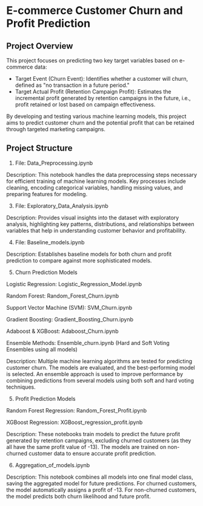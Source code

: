 # E-commerce Customer Churn and Profit Prediction
## Project Overview

This project focuses on predicting two key target variables based on e-commerce data:
* Target Event (Churn Event): Identifies whether a customer will churn, defined as "no transaction in a future period."
* Target Actual Profit (Retention Campaign Profit): Estimates the incremental profit generated by retention campaigns in the future, i.e., profit retained or lost based on campaign effectiveness.
  
By developing and testing various machine learning models, this project aims to predict customer churn and the potential profit that can be retained through targeted marketing campaigns.

## Project Structure

1. File: Data_Preprocessing.ipynb
   
Description: This notebook handles the data preprocessing steps necessary for efficient training of machine learning models. Key processes include cleaning, encoding categorical variables, handling missing values, and preparing features for modeling.

3. File: Exploratory_Data_Analysis.ipynb

Description: Provides visual insights into the dataset with exploratory analysis, highlighting key patterns, distributions, and relationships between variables that help in understanding customer behavior and profitability.

4. File: Baseline_models.ipynb

Description: Establishes baseline models for both churn and profit prediction to compare against more sophisticated models.

5. Churn Prediction Models

Logistic Regression: Logistic_Regression_Model.ipynb

Random Forest: Random_Forest_Churn.ipynb

Support Vector Machine (SVM): SVM_Churn.ipynb

Gradient Boosting: Gradient_Boosting_Churn.ipynb

Adaboost & XGBoost: Adaboost_Churn.ipynb

Ensemble Methods: Ensemble_churn.ipynb (Hard and Soft Voting Ensembles using all models)

Description: Multiple machine learning algorithms are tested for predicting customer churn. The models are evaluated, and the best-performing model is selected. An ensemble approach is used to improve performance by combining predictions from several models using both soft and hard voting techniques.

5. Profit Prediction Models
   
Random Forest Regression: Random_Forest_Profit.ipynb

XGBoost Regression: XGBoost_regression_profit.ipynb

Description: These notebooks train models to predict the future profit generated by retention campaigns, excluding churned customers (as they all have the same profit value of -13). The models are trained on non-churned customer data to ensure accurate profit prediction.

6. Aggregation_of_models.ipynb
   
Description: This notebook combines all models into one final model class, saving the aggregated model for future predictions. For churned customers, the model automatically assigns a profit of -13. For non-churned customers, the model predicts both churn likelihood and future profit.
